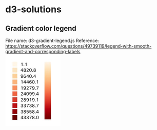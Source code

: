 # d3-solutions
## Gradient color legend 
File name: d3-gradient-legend.js
Reference: https://stackoverflow.com/questions/49739119/legend-with-smooth-gradient-and-corresponding-labels <br/>
![legend](./asset/legend.jpg)
